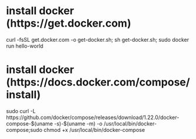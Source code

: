 

<h1>install docker (https://get.docker.com)</h1>
curl -fsSL get.docker.com -o get-docker.sh; sh get-docker.sh; sudo docker run hello-world
<br>
<h1>install docker (https://docs.docker.com/compose/install)</h1>
sudo curl -L https://github.com/docker/compose/releases/download/1.22.0/docker-compose-$(uname -s)-$(uname -m) -o /usr/local/bin/docker-compose;sudo chmod +x /usr/local/bin/docker-compose


